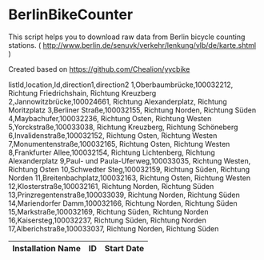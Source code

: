 # BerlinBikeCounter

This script helps you to download raw data from Berlin bicycle counting stations. ( http://www.berlin.de/senuvk/verkehr/lenkung/vlb/de/karte.shtml )

Created based on https://github.com/Chealion/yycbike



listId,location,Id,direction1,direction2
1,Oberbaumbrücke,100032212, Richtung Friedrichshain, Richtung Kreuzberg
2,Jannowitzbrücke,100024661, Richtung Alexanderplatz, Richtung Moritzplatz
3,Berliner Straße,100032155, Richtung Norden, Richtung Süden
4,Maybachufer,100032236, Richtung Osten, Richtung Westen
5,Yorckstraße,100033038, Richtung Kreuzberg, Richtung Schöneberg
6,Invalidenstraße,100032152, Richtung Osten, Richtung Westen
7,Monumentenstraße,100032165, Richtung Osten, Richtung Westen
8,Frankfurter Allee,100032154, Richtung Lichtenberg, Richtung Alexanderplatz
9,Paul- und Paula-Uferweg,100033035, Richtung Westen, Richtung Osten
10,Schwedter Steg,100032159, Richtung Süden, Richtung Norden
11,Breitenbachplatz,100032163, Richtung Osten, Richtung Westen
12,Klosterstraße,100032161, Richtung Norden, Richtung Süden
13,Prinzregentenstraße,100033039, Richtung Norden, Richtung Süden
14,Mariendorfer Damm,100032166, Richtung Norden, Richtung Süden
15,Markstraße,100032169, Richtung Süden, Richtung Norden
16,Kaisersteg,100032237, Richtung Süden, Richtung Norden
17,Alberichstraße,100033037, Richtung Norden, Richtung Süden


Installation Name |     ID    | Start Date
------------------|-----------|------------
